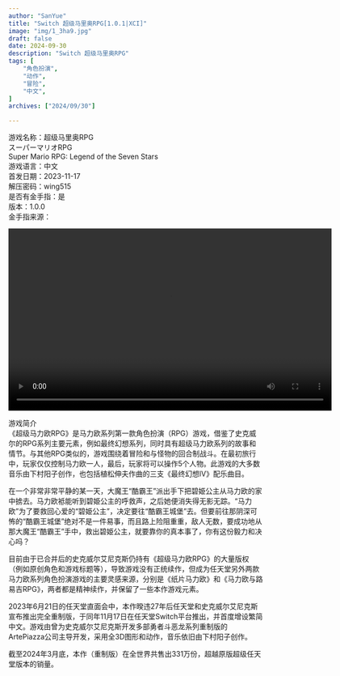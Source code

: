 ```yaml
---
author: "SanYue"
title: "Switch 超级马里奥RPG[1.0.1|XCI]"
image: "img/1_3ha9.jpg"
draft: false
date: 2024-09-30
description: "Switch 超级马里奥RPG"
tags: [
    "角色扮演",
    "动作",
    "冒险",
    "中文",
]
archives: ["2024/09/30"]

---
```


游戏名称：超级马里奥RPG  
スーパーマリオRPG  
Super Mario RPG: Legend of the Seven Stars  
游戏语言：中文  
首发日期：2023-11-17  
解压密码：wing515  
是否有金手指：是  
版本：1.0.0  
金手指来源：

<video width="640" height="360" controls>
    <source src="C:\Users\weijunchun_vendor\Documents\blog\static\videos\SED.mp4" type="video/mp4">
    Your browser does not support the video tag.
</video>


游戏简介  
《超级马力欧RPG》是马力欧系列第一款角色扮演（RPG）游戏，借鉴了史克威尔的RPG系列主要元素，例如最终幻想系列，同时具有超级马力欧系列的故事和情节。与其他RPG类似的，游戏围绕着冒险和与怪物的回合制战斗。在最初旅行中，玩家仅仅控制马力欧一人，最后，玩家将可以操作5个人物。此游戏的大多数音乐由下村阳子创作，也包括植松伸夫作曲的三支《最终幻想IV》配乐曲目。

在一个非常非常平静的某一天，大魔王“酷霸王”派出手下把碧姫公主从马力欧的家中掳去。马力欧袛能听到碧姫公主的呼救声，之后她便消失得无影无踪。“马力欧”为了要救回心爱的“碧姫公主”，决定要往“酷霸王城堡”去。但要前往那阴深可怖的“酷霸王城堡”绝对不是一件易事，而且路上险阻重重，敌人无数，要成功地从那大魔王“酷霸王”手中，救出碧姫公主，就要靠你的真本事了，你有这份毅力和决心吗？

目前由于已合并后的史克威尔艾尼克斯仍持有《超级马力欧RPG》的大量版权（例如原创角色和游戏标题等），导致游戏没有正统续作，但成为任天堂另外两款马力欧系列角色扮演游戏的主要灵感来源，分别是《纸片马力欧》和《马力欧与路易吉RPG》，两者都是精神续作，并保留了一些本作游戏元素。

2023年6月21日的任天堂直面会中，本作暌违27年后任天堂和史克威尔艾尼克斯宣布推出完全重制版，于同年11月17日在任天堂Switch平台推出，并首度增设繁简中文。游戏由曾为史克威尔艾尼克斯开发多部勇者斗恶龙系列重制版的ArtePiazza公司主导开发，采用全3D图形和动作，音乐依旧由下村阳子创作。

截至2024年3月底，本作（重制版）在全世界共售出331万份，超越原版超级任天堂版本的销量。